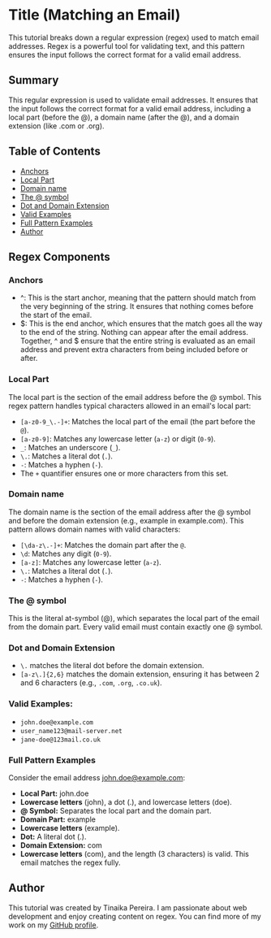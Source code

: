 # Title (Matching an Email)

This tutorial breaks down a regular expression (regex) used to match email addresses. Regex is a powerful tool for validating text, and this pattern ensures the input follows the correct format for a valid email address.


## Summary

This regular expression is used to validate email addresses. It ensures that the input follows the correct format for a valid email address, including a local part (before the @), a domain name (after the @), and a domain extension (like .com or .org).

## Table of Contents

- [Anchors](#anchors)
- [Local Part](#LocalPart)
- [Domain name](#Domainname)
- [The @ symbol](#The@symbol)
- [Dot and Domain Extension](#DotandDomainExtension)
- [Valid Examples](#ValidExamples)
- [Full Pattern Examples](#FullPatternExamples)
- [Author](#Author)



## Regex Components

### Anchors
- ^: This is the start anchor, meaning that the pattern should match from the very beginning of the string. It ensures that nothing comes before the start of the email.
- $: This is the end anchor, which ensures that the match goes all the way to the end of the string. Nothing can appear after the email address.
Together, ^ and $ ensure that the entire string is evaluated as an email address and prevent extra characters from being included before or after.

### Local Part
The local part is the section of the email address before the @ symbol. This regex pattern handles typical characters allowed in an email's local part:
  - `[a-z0-9_\.-]+`: Matches the local part of the email (the part before the `@`).
  - `[a-z0-9]`: Matches any lowercase letter (`a-z`) or digit (`0-9`).
  - `_`: Matches an underscore (`_`).
  - `\.`: Matches a literal dot (`.`).
  - `-`: Matches a hyphen (`-`).
  - The `+` quantifier ensures one or more characters from this set.

### Domain name
The domain name is the section of the email address after the @ symbol and before the domain extension (e.g., example in example.com). This pattern allows domain names with valid characters:
   - `[\da-z\.-]+`: Matches the domain part after the `@`.
   - `\d`: Matches any digit (`0-9`).
   - `[a-z]`: Matches any lowercase letter (`a-z`).
   - `\.`: Matches a literal dot (`.`).
   - `-`: Matches a hyphen (`-`).
### The @ symbol
This is the literal at-symbol (@), which separates the local part of the email from the domain part. Every valid email must contain exactly one @ symbol.

### Dot and Domain Extension
 - `\.` matches the literal dot before the domain extension.
 - `[a-z\.]{2,6}` matches the domain extension, ensuring it has between 2 and 6 characters (e.g., `.com`, `.org`, `.co.uk`).


### Valid Examples:

- `john.doe@example.com`
- `user_name123@mail-server.net`
- `jane-doe@123mail.co.uk`

### Full Pattern Examples
Consider the email address john.doe@example.com:

- **Local Part:** john.doe
- **Lowercase letters** (john), a dot (.), and lowercase letters (doe).
- **@ Symbol:** Separates the local part and the domain part.
- **Domain Part:** example
- **Lowercase letters** (example).
- **Dot:** A literal dot (.).
- **Domain Extension:** com
- **Lowercase letters** (com), and the length (3 characters) is valid.
This email matches the regex fully.

## Author

This tutorial was created by Tinaika Pereira. I am passionate about web development and enjoy creating content on regex. You can find more of my work on my [GitHub profile](https://github.com/Tinaika19).
